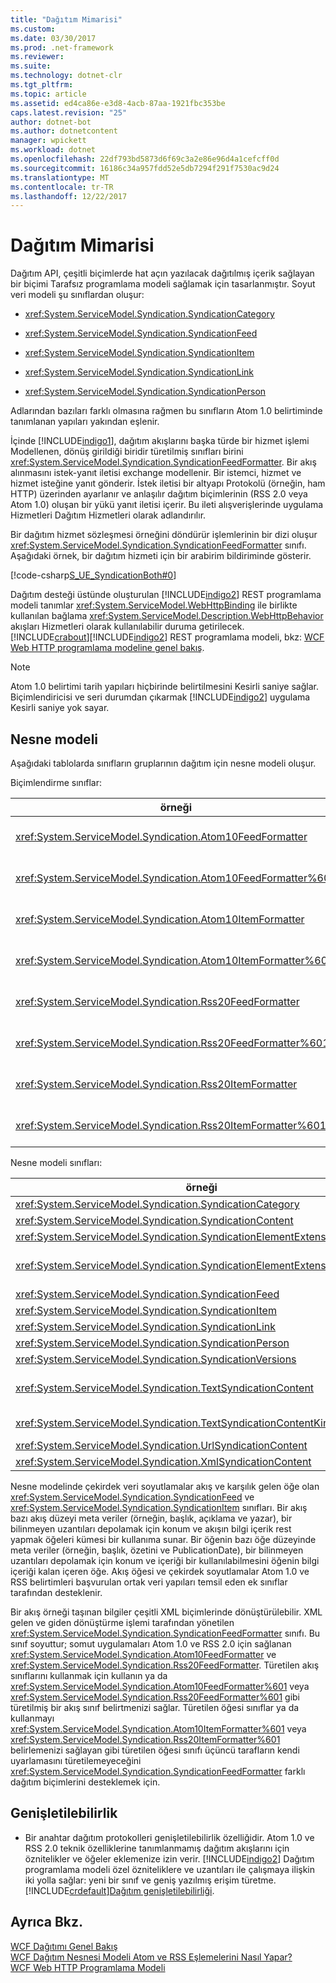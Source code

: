 ```yaml
---
title: "Dağıtım Mimarisi"
ms.custom: 
ms.date: 03/30/2017
ms.prod: .net-framework
ms.reviewer: 
ms.suite: 
ms.technology: dotnet-clr
ms.tgt_pltfrm: 
ms.topic: article
ms.assetid: ed4ca86e-e3d8-4acb-87aa-1921fbc353be
caps.latest.revision: "25"
author: dotnet-bot
ms.author: dotnetcontent
manager: wpickett
ms.workload: dotnet
ms.openlocfilehash: 22df793bd5873d6f69c3a2e86e96d4a1cefcff0d
ms.sourcegitcommit: 16186c34a957fdd52e5db7294f291f7530ac9d24
ms.translationtype: MT
ms.contentlocale: tr-TR
ms.lasthandoff: 12/22/2017
---
```

# <a name="architecture-of-syndication"></a>Dağıtım Mimarisi
Dağıtım API, çeşitli biçimlerde hat açın yazılacak dağıtılmış içerik sağlayan bir biçimi Tarafsız programlama modeli sağlamak için tasarlanmıştır. Soyut veri modeli şu sınıflardan oluşur:  
  
-   <xref:System.ServiceModel.Syndication.SyndicationCategory>  
  
-   <xref:System.ServiceModel.Syndication.SyndicationFeed>  
  
-   <xref:System.ServiceModel.Syndication.SyndicationItem>  
  
-   <xref:System.ServiceModel.Syndication.SyndicationLink>  
  
-   <xref:System.ServiceModel.Syndication.SyndicationPerson>  
  
 Adlarından bazıları farklı olmasına rağmen bu sınıfların Atom 1.0 belirtiminde tanımlanan yapıları yakından eşlenir.  
  
 İçinde [!INCLUDE[indigo1](../../../../includes/indigo1-md.md)], dağıtım akışlarını başka türde bir hizmet işlemi Modellenen, dönüş girildiği biridir türetilmiş sınıfları birini <xref:System.ServiceModel.Syndication.SyndicationFeedFormatter>. Bir akış alınmasını istek-yanıt iletisi exchange modellenir. Bir istemci, hizmet ve hizmet isteğine yanıt gönderir. İstek iletisi bir altyapı Protokolü (örneğin, ham HTTP) üzerinden ayarlanır ve anlaşılır dağıtım biçimlerinin (RSS 2.0 veya Atom 1.0) oluşan bir yükü yanıt iletisi içerir. Bu ileti alışverişlerinde uygulama Hizmetleri Dağıtım Hizmetleri olarak adlandırılır.  
  
 Bir dağıtım hizmet sözleşmesi örneğini döndürür işlemlerinin bir dizi oluşur <xref:System.ServiceModel.Syndication.SyndicationFeedFormatter> sınıfı. Aşağıdaki örnek, bir dağıtım hizmeti için bir arabirim bildiriminde gösterir.  
  
 [!code-csharp[S_UE_SyndicationBoth#0](../../../../samples/snippets/csharp/VS_Snippets_CFX/s_ue_syndicationboth/cs/service.cs#0)]  
  
 Dağıtım desteği üstünde oluşturulan [!INCLUDE[indigo2](../../../../includes/indigo2-md.md)] REST programlama modeli tanımlar <xref:System.ServiceModel.WebHttpBinding> ile birlikte kullanılan bağlama <xref:System.ServiceModel.Description.WebHttpBehavior> akışları Hizmetleri olarak kullanılabilir duruma getirilecek. [!INCLUDE[crabout](../../../../includes/crabout-md.md)][!INCLUDE[indigo2](../../../../includes/indigo2-md.md)] REST programlama modeli, bkz: [WCF Web HTTP programlama modeline genel bakış](../../../../docs/framework/wcf/feature-details/wcf-web-http-programming-model-overview.md).  
  
> [!NOTE]
>  Atom 1.0 belirtimi tarih yapıları hiçbirinde belirtilmesini Kesirli saniye sağlar. Biçimlendiricisi ve seri durumdan çıkarmak [!INCLUDE[indigo2](../../../../includes/indigo2-md.md)] uygulama Kesirli saniye yok sayar.  
  
## <a name="object-model"></a>Nesne modeli  
 Aşağıdaki tablolarda sınıfların gruplarının dağıtım için nesne modeli oluşur.  
  
 Biçimlendirme sınıflar:  
  
|örneği|Açıklama|  
|-----------|-----------------|  
|<xref:System.ServiceModel.Syndication.Atom10FeedFormatter>|Serileştiren bir sınıf bir <xref:System.ServiceModel.Syndication.SyndicationFeed> Atom 1.0 biçim örneği.|  
|<xref:System.ServiceModel.Syndication.Atom10FeedFormatter%601>|Serileştiren bir sınıf <xref:System.ServiceModel.Syndication.SyndicationFeed> Atom 1.0 biçimine türetilmiş sınıfları.|  
|<xref:System.ServiceModel.Syndication.Atom10ItemFormatter>|Serileştiren bir sınıf bir <xref:System.ServiceModel.Syndication.SyndicationItem> Atom 1.0 biçim örneği.|  
|<xref:System.ServiceModel.Syndication.Atom10ItemFormatter%601>|Serileştiren bir sınıf <xref:System.ServiceModel.Syndication.SyndicationItem> Atom 1.0 biçimine türetilmiş sınıfları.|  
|<xref:System.ServiceModel.Syndication.Rss20FeedFormatter>|Serileştiren bir sınıf bir <xref:System.ServiceModel.Syndication.SyndicationFeed> RSS 2.0 biçiminde örneğine.|  
|<xref:System.ServiceModel.Syndication.Rss20FeedFormatter%601>|Serileştiren bir sınıf <xref:System.ServiceModel.Syndication.SyndicationFeed> RSS 2.0 biçimine türetilmiş sınıfları.|  
|<xref:System.ServiceModel.Syndication.Rss20ItemFormatter>|Serileştiren bir sınıf bir <xref:System.ServiceModel.Syndication.SyndicationItem> RSS 2.0 biçiminde örneğine.|  
|<xref:System.ServiceModel.Syndication.Rss20ItemFormatter%601>|Serileştiren bir sınıf <xref:System.ServiceModel.Syndication.SyndicationItem> RSS 2.0 biçimine türetilmiş sınıfları.|  
  
 Nesne modeli sınıfları:  
  
|örneği|Açıklama|  
|-----------|-----------------|  
|<xref:System.ServiceModel.Syndication.SyndicationCategory>|Bir dağıtım akışı kategorisini temsil eden sınıf.|  
|<xref:System.ServiceModel.Syndication.SyndicationContent>|Dağıtım içeriğini temsil eden bir temel sınıf.|  
|<xref:System.ServiceModel.Syndication.SyndicationElementExtension>|Bir dağıtım öğesi uzantısı temsil eden sınıf.|  
|<xref:System.ServiceModel.Syndication.SyndicationElementExtensionCollection>|Bir koleksiyonu <xref:System.ServiceModel.Syndication.SyndicationElementExtension> nesneleri.|  
|<xref:System.ServiceModel.Syndication.SyndicationFeed>|Üst düzey akış nesnesini temsil eden sınıf.|  
|<xref:System.ServiceModel.Syndication.SyndicationItem>|Akış bir öğeyi temsil eden sınıf.|  
|<xref:System.ServiceModel.Syndication.SyndicationLink>|Bir akış yayınlama veya öğesi bir bağlantıyı temsil eden sınıf.|  
|<xref:System.ServiceModel.Syndication.SyndicationPerson>|Atom kişi temsil eden bir sınıf oluşturun.|  
|<xref:System.ServiceModel.Syndication.SyndicationVersions>|Desteklenen dağıtım protokol sürümleri temsil eden sınıf.|  
|<xref:System.ServiceModel.Syndication.TextSyndicationContent>|Herhangi bir temsil eden bir sınıf <xref:System.ServiceModel.Syndication.SyndicationItem> son kullanıcıya görüntülenecek içerik.|  
|<xref:System.ServiceModel.Syndication.TextSyndicationContentKind>|Metin dağıtım içerik desteklenen farklı uygulama türleri temsil eden bir numaralandırması.|  
|<xref:System.ServiceModel.Syndication.UrlSyndicationContent>|Başka bir kaynak için bir URL oluşan dağıtım içeriği temsil eden sınıf.|  
|<xref:System.ServiceModel.Syndication.XmlSyndicationContent>|Bir tarayıcıda gösterilmeyecek olan dağıtım içerik temsil eden sınıf.|  
  
 Nesne modelinde çekirdek veri soyutlamalar akış ve karşılık gelen öğe olan <xref:System.ServiceModel.Syndication.SyndicationFeed> ve <xref:System.ServiceModel.Syndication.SyndicationItem> sınıfları. Bir akış bazı akış düzeyi meta veriler (örneğin, başlık, açıklama ve yazar), bir bilinmeyen uzantıları depolamak için konum ve akışın bilgi içerik rest yapmak öğeleri kümesi bir kullanıma sunar. Bir öğenin bazı öğe düzeyinde meta veriler (örneğin, başlık, özetini ve PublicationDate), bir bilinmeyen uzantıları depolamak için konum ve içeriği bir kullanılabilmesini öğenin bilgi içeriği kalan içeren öğe. Akış öğesi ve çekirdek soyutlamalar Atom 1.0 ve RSS belirtimleri başvurulan ortak veri yapıları temsil eden ek sınıflar tarafından desteklenir.  
  
 Bir akış örneği taşınan bilgiler çeşitli XML biçimlerinde dönüştürülebilir. XML gelen ve giden dönüştürme işlemi tarafından yönetilen <xref:System.ServiceModel.Syndication.SyndicationFeedFormatter> sınıfı. Bu sınıf soyuttur; somut uygulamaları Atom 1.0 ve RSS 2.0 için sağlanan <xref:System.ServiceModel.Syndication.Atom10FeedFormatter> ve <xref:System.ServiceModel.Syndication.Rss20FeedFormatter>. Türetilen akış sınıflarını kullanmak için kullanın ya da <xref:System.ServiceModel.Syndication.Atom10FeedFormatter%601> veya <xref:System.ServiceModel.Syndication.Rss20FeedFormatter%601> gibi türetilmiş bir akış sınıf belirtmenizi sağlar. Türetilen öğesi sınıflar ya da kullanmayı <xref:System.ServiceModel.Syndication.Atom10ItemFormatter%601> veya <xref:System.ServiceModel.Syndication.Rss20ItemFormatter%601> belirlemenizi sağlayan gibi türetilen öğesi sınıfı üçüncü tarafların kendi uyarlamasını türetilemeyeceğini <xref:System.ServiceModel.Syndication.SyndicationFeedFormatter> farklı dağıtım biçimlerini desteklemek için.  
  
## <a name="extensibility"></a>Genişletilebilirlik  
  
-   Bir anahtar dağıtım protokolleri genişletilebilirlik özelliğidir. Atom 1.0 ve RSS 2.0 teknik özelliklerine tanımlanmamış dağıtım akışlarını için öznitelikler ve öğeler eklemenize izin verir. [!INCLUDE[indigo2](../../../../includes/indigo2-md.md)] Dağıtım programlama modeli özel özniteliklere ve uzantıları ile çalışmaya ilişkin iki yolla sağlar: yeni bir sınıf ve geniş yazılmış erişim türetme. [!INCLUDE[crdefault](../../../../includes/crdefault-md.md)][Dağıtım genişletilebilirliği](../../../../docs/framework/wcf/feature-details/syndication-extensibility.md).  
  
## <a name="see-also"></a>Ayrıca Bkz.  
 [WCF Dağıtımı Genel Bakış](../../../../docs/framework/wcf/feature-details/wcf-syndication-overview.md)  
 [WCF Dağıtım Nesnesi Modeli Atom ve RSS Eşlemelerini Nasıl Yapar?](../../../../docs/framework/wcf/feature-details/how-the-wcf-syndication-object-model-maps-to-atom-and-rss.md)  
 [WCF Web HTTP Programlama Modeli](../../../../docs/framework/wcf/feature-details/wcf-web-http-programming-model.md)
